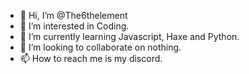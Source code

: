 - 👋 Hi, I’m @The6thelement
- 👀 I’m interested in Coding.
- 🌱 I’m currently learning Javascript, Haxe and Python.
- 💞️ I’m looking to collaborate on nothing.
- 📫 How to reach me is my discord.

<!---
The6thelement/The6thelement is a ✨ special ✨ repository because its `README.md` (this file) appears on your GitHub profile.
You can click the Preview link to take a look at your changes.
--->
